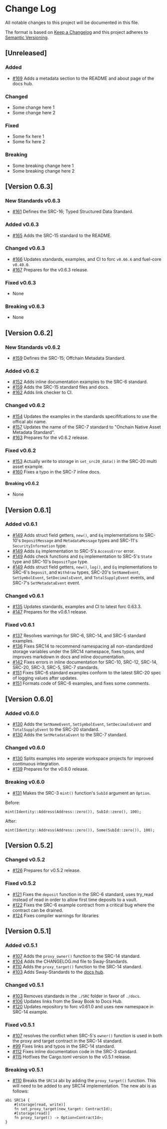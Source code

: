 # Change Log

All notable changes to this project will be documented in this file.

The format is based on [Keep a Changelog](http://keepachangelog.com/)
and this project adheres to [Semantic Versioning](http://semver.org/).

## [Unreleased]

### Added

- [#169](https://github.com/FuelLabs/sway-standards/pull/169) Adds a metadata section to the README and about page of the docs hub.

### Changed

- Some change here 1
- Some change here 2

### Fixed

- Some fix here 1
- Some fix here 2

### Breaking

- Some breaking change here 1
- Some breaking change here 2

## [Version 0.6.3]

### New Standards v0.6.3

- [#161](https://github.com/FuelLabs/sway-standards/pull/161) Defines the SRC-16; Typed Structured Data Standard.

### Added v0.6.3

- [#165](https://github.com/FuelLabs/sway-standards/pull/165) Adds the SRC-15 standard to the README.

### Changed v0.6.3

- [#166](https://github.com/FuelLabs/sway-standards/pull/166) Updates standards, examples, and CI to forc `v0.66.6` and fuel-core `v0.40.0`.
- [#167](https://github.com/FuelLabs/sway-standards/pull/167) Prepares for the v0.6.3 release.

### Fixed v0.6.3

- None

### Breaking v0.6.3

- None

## [Version 0.6.2]

### New Standards v0.6.2

- [#159](https://github.com/FuelLabs/sway-standards/pull/159) Defines the SRC-15; Offchain Metadata Standard.

### Added v0.6.2

- [#152](https://github.com/FuelLabs/sway-standards/pull/152) Adds inline documentation examples to the SRC-6 standard.
- [#159](https://github.com/FuelLabs/sway-standards/pull/159) Adds the SRC-15 standard files and docs.
- [#162](https://github.com/FuelLabs/sway-standards/pull/162) Adds link checker to CI.

### Changed v0.6.2

- [#154](https://github.com/FuelLabs/sway-standards/pull/154) Updates the examples in the standards specififcations to use the offical abi name.
- [#157](https://github.com/FuelLabs/sway-standards/pull/157) Updates the name of the SRC-7 standard to "Onchain Native Asset Metadata Standard".
- [#163](https://github.com/FuelLabs/sway-standards/pull/163) Prepares for the v0.6.2 release.

### Fixed v0.6.2

- [#153](https://github.com/FuelLabs/sway-standards/pull/153) Actually write to storage in `set_src20_data()` in the SRC-20 multi asset example.
- [#160](https://github.com/FuelLabs/sway-standards/pull/160) Fixes a typo in the SRC-7 inline docs.

#### Breaking v0.6.2

- None

## [Version 0.6.1]

### Added v0.6.1

- [#149](https://github.com/FuelLabs/sway-standards/pull/149) Adds struct field getters, `new()`, and `Eq` implementations to SRC-10's `DepositMessage` and `MetadataMessage` types and SRC-11's `SecurityInformation` type.
- [#149](https://github.com/FuelLabs/sway-standards/pull/149) Adds `Eq` implementation to SRC-5's `AccessError` error.
- [#149](https://github.com/FuelLabs/sway-standards/pull/149) Adds check functions and `Eq` implementation to SRC-5's `State` type and SRC-10's `DepositType` type.
- [#149](https://github.com/FuelLabs/sway-standards/pull/149) Adds struct field getters, `new()`, `log()`, and `Eq` implementations to SRC-6's `Deposit`, and `Withdraw` types, SRC-20's `SetNameEvent`, `SetSymbolEvent`, `SetDecimalsEvent`, and `TotalSupplyEvent` events, and SRC-7's `SetMetadataEvent` event.

### Changed v0.6.1

- [#135](https://github.com/FuelLabs/sway-standards/pull/135) Updates standards, examples and CI to latest forc 0.63.3.
- [#147](https://github.com/FuelLabs/sway-standards/pull/147) Prepares for the v0.6.1 release.

### Fixed v0.6.1

- [#137](https://github.com/FuelLabs/sway-standards/pull/137) Resolves warnings for SRC-6, SRC-14, and SRC-5 standard examples.
- [#136](https://github.com/FuelLabs/sway-standards/pull/136) Fixes SRC14 to recommend namespacing all non-standardized storage variables under the SRC14 namespace, fixes typos, and improves markdown in docs and inline documentation.
- [#142](https://github.com/FuelLabs/sway-standards/pull/142) Fixes errors in inline documentation for SRC-10, SRC-12, SRC-14, SRC-20, SRC-3, SRC-5, SRC-7 standards.
- [#151](https://github.com/FuelLabs/sway-standards/pull/151) Fixes SRC-6 standard examples conform to the latest SRC-20 spec of logging values after updates.
- [#151](https://github.com/FuelLabs/sway-standards/pull/151) Formats code of SRC-6 examples, and fixes some comments.

## [Version 0.6.0]

### Added v0.6.0

- [#130](https://github.com/FuelLabs/sway-standards/pull/130) Adds the `SetNameEvent`, `SetSymbolEvent`, `SetDecimalsEvent` and `TotalSupplyEvent` to the SRC-20 standard.
- [#130](https://github.com/FuelLabs/sway-standards/pull/130) Adds the `SetMetadataEvent` to the SRC-7 standard.

### Changed v0.6.0

- [#130](https://github.com/FuelLabs/sway-standards/pull/130) Splits examples into seperate workspace projects for improved continuous integration.
- [#139](https://github.com/FuelLabs/sway-standards/pull/139) Prepares for the v0.6.0 release.

### Breaking v0.6.0

- [#131](https://github.com/FuelLabs/sway-standards/pull/131) Makes the SRC-3 `mint()` function's `SubId` argument an `Option`.

Before:

```sway
mint(Identity::Address(Address::zero()), SubId::zero(), 100);
```

After:

```sway
mint(Identity::Address(Address::zero()), Some(SubId::zero()), 100);
```

## [Version 0.5.2]

### Changed v0.5.2

- [#126](https://github.com/FuelLabs/sway-standards/pull/126) Prepares for v0.5.2 release.

### Fixed v0.5.2

- [#121](https://github.com/FuelLabs/sway-standards/pull/121) Fixes the `deposit` function in the SRC-6 standard, uses try_read instead of read in order to allow first time deposits to a vault.
- [#122](https://github.com/FuelLabs/sway-standards/pull/122) Fixes the SRC-6 example contract from a critical bug where the contract can be drained.
- [#124](https://github.com/FuelLabs/sway-standards/pull/124) Fixes compiler warnings for libraries

## [Version 0.5.1]

### Added v0.5.1

- [#107](https://github.com/FuelLabs/sway-standards/pull/107) Adds the `proxy_owner()` function to the SRC-14 standard.
- [#104](https://github.com/FuelLabs/sway-standards/pull/104) Adds the CHANGELOG.md file to Sway-Standards.
- [#110](https://github.com/FuelLabs/sway-standards/pull/110) Adds the `proxy_target()` function to the SRC-14 standard.
- [#103](https://github.com/FuelLabs/sway-standards/pull/103) Adds Sway-Standards to the [docs hub](https://docs.fuel.network/docs/sway-standards/).

### Changed v0.5.1

- [#103](https://github.com/FuelLabs/sway-standards/pull/103) Removes standards in the `./SRC` folder in favor of `./docs`.
- [#106](https://github.com/FuelLabs/sway-standards/pull/106) Updates links from the Sway Book to Docs Hub.
- [#120](https://github.com/FuelLabs/sway-standards/pull/120) Updates repository to forc v0.61.0 and uses new namespace in SRC-14 example.

### Fixed v0.5.1

- [#107](https://github.com/FuelLabs/sway-standards/pull/107) resolves the conflict when SRC-5's `owner()` function is used in both the proxy and target contract in the SRC-14 standard.
- [#99](https://github.com/FuelLabs/sway-standards/pull/99) Fixes links and typos in the SRC-14 standard.
- [#112](https://github.com/FuelLabs/sway-standards/pull/112) Fixes inline documentation code in the SRC-3 standard.
- [#115](https://github.com/FuelLabs/sway-standards/pull/115) Hotfixes the Cargo.toml version to the v0.5.1 release.

### Breaking v0.5.1

- [#110](https://github.com/FuelLabs/sway-standards/pull/110) Breaks the `SRC14` abi by adding the `proxy_target()` function. This will need to be added to any SRC14 implementation. The new abi is as follows:

```sway
abi SRC14 {
    #[storage(read, write)]
    fn set_proxy_target(new_target: ContractId);
    #[storage(read)]
    fn proxy_target() -> Option<ContractId>;
}
```
